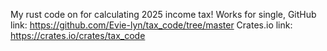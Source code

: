 My rust code on for calculating 2025 income tax! Works for single, 
GitHub link: https://github.com/Evie-lyn/tax_code/tree/master
Crates.io link: https://crates.io/crates/tax_code